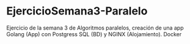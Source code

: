 # EjercicioSemana3-Paralelo
Ejercicio de la semana 3 de Algoritmos paralelos, creación de una app Golang (App) con Postgress SQL (BD) y NGINX (Alojamiento). Docker
